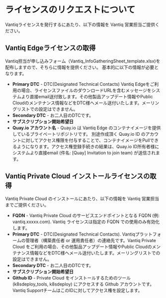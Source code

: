 # ライセンスのリクエストについて
Vantiqライセンスを発行するにあたり、以下の情報を Vantiq 営業担当ご提供ください。

## Vantiq Edgeライセンスの取得
Vantiq担当が申し込みフォーム（Vantiq_InfoGatheringSheet_template.xlsx)を配布しますので、そちらに情報を提供ください。
基本的に以下の情報が必要となります。

- **Primary DTC** - DTC(Designated Technical Contacts) Vantiq Edgeをご利用の場合、ライセンスファイルのダウンロードURLを含むメッセージをシステムより直接email送付致します。その他製品アップデート情報やPublic Cloudのメンテナンス情報などをDTC様へメール送付いたします。メーリングリストでの設定はできません。
- **Secondary DTC** - お二人目のDTCです。
- **サブスクリプション開始希望日**
- **Quay.io アカウント名** - Quay.io は Vantiq Edge のコンテナイメージを提供しているプライベートリポジトリです。 別途作成頂く Quay.io ID のアカウントに対してアクセス権限を付与することで、コンテナイメージをPullできるようになります。アクセス権登録手続きの結果は、Quay.io ID所有者様にシステムより直接email (件名: [Quay] Invitation to join team) が送信されます。


## Vantiq Private Cloud インストールライセンスの取得
Vantiq Private Cloud のインストールにあたり、以下の情報を Vantiq 営業担当までご提供ください。

- **FQDN** -  Vantiq Private Cloud のサービスエンドポイントとなる FQDN (例: vantiq.xxxxx.com).   Vantiq ライセンスは指定の FQDN での使用のみ有効化します。
- **Primary DTC** - DTC(Designated Technical Contacts). Vantiqプラットフォームの管理者（構築責任者 or 運用責任者）の連絡先です。Vantiq Private Cloud をご利用の場合、その他製品アップデート情報やPublic Cloudのメンテナンス情報などをDTC様へメール送付いたします。メーリングリストでの設定はできません。
- **Secondary DTC** - お二人目のDTCです。
- **サブスクリプション開始希望日**
- **Github ID** - Private Cloud をインストールするためのツール (k8sdeploy_tools, k8sdeploy) にアクセスする Github アカウントです。 Vantiq SupportチームはこのIDに対してアクセス権を設定します。


